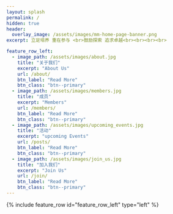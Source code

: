 ```yaml
---
layout: splash
permalink: /
hidden: true
header:
  overlay_image: /assets/images/mm-home-page-banner.png
excerpt: 立足培养 重在参与 <br>鼓励探索 追求卓越<br><br><br><br>

feature_row_left:
  - image_path: /assets/images/about.jpg
    title: "关于我们"
    excerpt: "About Us"
    url: /about/
    btn_label: "Read More"
    btn_class: "btn--primary"
  - image_path: /assets/images/members.jpg
    title: "成员"
    excerpt: "Members"
    url: /members/
    btn_label: "Read More"
    btn_class: "btn--primary"
  - image_path: /assets/images/upcoming_events.jpg
    title: "活动"
    excerpt: "upcoming Events"
    url: /posts/
    btn_label: "Read More"
    btn_class: "btn--primary"
  - image_path: /assets/images/join_us.jpg
    title: "加入我们"
    excerpt: "Join Us"
    url: /join/
    btn_label: "Read More"
    btn_class: "btn--primary"
---
```


{% include feature_row id="feature_row_left" type="left" %}
